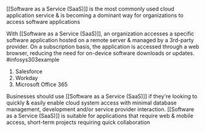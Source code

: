 [[Software as a Service (SaaS)]] is the most commonly used cloud application service & is becoming a dominant way for organizations to access software applications

With [[Software as a Service (SaaS)]], an organization accesses a specific software application hosted on a remote server & managed by a 3rd-party provider. On a subscription basis, the application is accessed through a web browser, reducing the need for on-device software downloads or updates.
#infosys303example 
1. Salesforce
2. Workday
3. Microsoft Office 365

Businesses should use [[Software as a Service (SaaS)]] if they're looking to quickly & easily enable cloud system access with minimal database management, development and/or service provider interaction. [[Software as a Service (SaaS)]] is suitable for applications that require web & mobile access, short-term projects requiring quick collaboration 